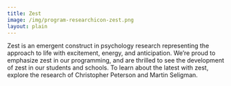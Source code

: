```yaml
---
title: Zest
image: /img/program-researchicon-zest.png
layout: plain
---
```


Zest is an emergent construct in psychology research representing the approach to life with excitement, energy, and anticipation. We’re proud to emphasize zest in our programming, and are thrilled to see the development of zest in our students and schools. To learn about the latest with zest, explore the research of Christopher Peterson and Martin Seligman.
